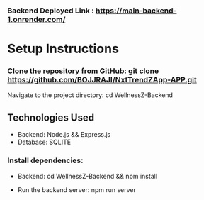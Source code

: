### Backend Deployed Link : https://main-backend-1.onrender.com/


# Setup Instructions
### Clone the repository from GitHub: git clone https://github.com/BOJJRAJI/NxtTrendZApp-APP.git

Navigate to the project directory: cd WellnessZ-Backend

## **Technologies Used**
- Backend: Node.js && Express.js
- Database: SQLITE
  

### Install dependencies:

- Backend: cd WellnessZ-Backend && npm install

- Run the backend server: npm run server
